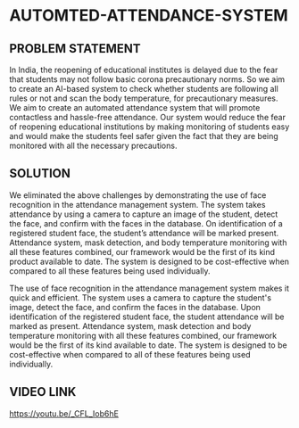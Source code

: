 # AUTOMTED-ATTENDANCE-SYSTEM
## PROBLEM STATEMENT

In India, the reopening of educational institutes is delayed due to the fear that students may not follow basic corona precautionary norms. So we aim to create an AI-based system to check whether students are following all rules or not and scan the body temperature, for precautionary measures. We aim to create an automated attendance system that will promote contactless and hassle-free attendance. Our system would reduce the fear of reopening educational institutions by making monitoring of students easy and would make the students feel safer given the fact that they are being monitored with all the necessary precautions.

## SOLUTION 

We eliminated the above challenges by demonstrating the use of face recognition in the attendance management system. The system takes attendance by using a camera to capture an image of the student, detect the face, and confirm with the faces in the database. On identification of a registered student face, the student’s attendance will be marked present. Attendance system, mask detection, and body temperature monitoring with all these features combined, our framework would be the first of its kind product available to date. The system is designed to be cost-effective when compared to all these features being used individually.

The use of face recognition in the attendance management system makes it quick and efficient. The system uses a camera to capture the student's image, detect the face, and confirm the faces in the database. Upon identification of the registered student face, the student attendance will be marked as present. Attendance system, mask detection and body temperature monitoring with all these features combined, our framework would be the first of its kind available to date. The system is designed to be cost-effective when compared to all of these features being used individually.

## VIDEO LINK

https://youtu.be/_CFL_Iob6hE
